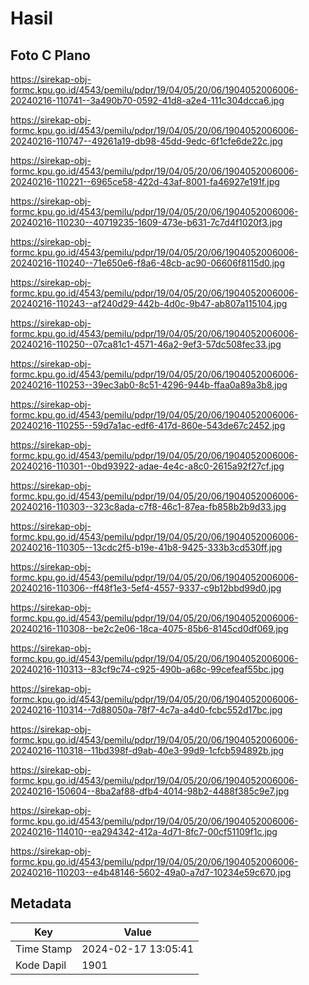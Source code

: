 # Hasil

## Foto C Plano

https://sirekap-obj-formc.kpu.go.id/4543/pemilu/pdpr/19/04/05/20/06/1904052006006-20240216-110741--3a490b70-0592-41d8-a2e4-111c304dcca6.jpg

https://sirekap-obj-formc.kpu.go.id/4543/pemilu/pdpr/19/04/05/20/06/1904052006006-20240216-110747--49261a19-db98-45dd-9edc-6f1cfe6de22c.jpg

https://sirekap-obj-formc.kpu.go.id/4543/pemilu/pdpr/19/04/05/20/06/1904052006006-20240216-110221--6965ce58-422d-43af-8001-fa46927e191f.jpg

https://sirekap-obj-formc.kpu.go.id/4543/pemilu/pdpr/19/04/05/20/06/1904052006006-20240216-110230--40719235-1609-473e-b631-7c7d4f1020f3.jpg

https://sirekap-obj-formc.kpu.go.id/4543/pemilu/pdpr/19/04/05/20/06/1904052006006-20240216-110240--71e650e6-f8a6-48cb-ac90-06606f8115d0.jpg

https://sirekap-obj-formc.kpu.go.id/4543/pemilu/pdpr/19/04/05/20/06/1904052006006-20240216-110243--af240d29-442b-4d0c-9b47-ab807a115104.jpg

https://sirekap-obj-formc.kpu.go.id/4543/pemilu/pdpr/19/04/05/20/06/1904052006006-20240216-110250--07ca81c1-4571-46a2-9ef3-57dc508fec33.jpg

https://sirekap-obj-formc.kpu.go.id/4543/pemilu/pdpr/19/04/05/20/06/1904052006006-20240216-110253--39ec3ab0-8c51-4296-944b-ffaa0a89a3b8.jpg

https://sirekap-obj-formc.kpu.go.id/4543/pemilu/pdpr/19/04/05/20/06/1904052006006-20240216-110255--59d7a1ac-edf6-417d-860e-543de67c2452.jpg

https://sirekap-obj-formc.kpu.go.id/4543/pemilu/pdpr/19/04/05/20/06/1904052006006-20240216-110301--0bd93922-adae-4e4c-a8c0-2615a92f27cf.jpg

https://sirekap-obj-formc.kpu.go.id/4543/pemilu/pdpr/19/04/05/20/06/1904052006006-20240216-110303--323c8ada-c7f8-46c1-87ea-fb858b2b9d33.jpg

https://sirekap-obj-formc.kpu.go.id/4543/pemilu/pdpr/19/04/05/20/06/1904052006006-20240216-110305--13cdc2f5-b19e-41b8-9425-333b3cd530ff.jpg

https://sirekap-obj-formc.kpu.go.id/4543/pemilu/pdpr/19/04/05/20/06/1904052006006-20240216-110306--ff48f1e3-5ef4-4557-9337-c9b12bbd99d0.jpg

https://sirekap-obj-formc.kpu.go.id/4543/pemilu/pdpr/19/04/05/20/06/1904052006006-20240216-110308--be2c2e06-18ca-4075-85b6-8145cd0df069.jpg

https://sirekap-obj-formc.kpu.go.id/4543/pemilu/pdpr/19/04/05/20/06/1904052006006-20240216-110313--83cf9c74-c925-490b-a68c-99cefeaf55bc.jpg

https://sirekap-obj-formc.kpu.go.id/4543/pemilu/pdpr/19/04/05/20/06/1904052006006-20240216-110314--7d88050a-78f7-4c7a-a4d0-fcbc552d17bc.jpg

https://sirekap-obj-formc.kpu.go.id/4543/pemilu/pdpr/19/04/05/20/06/1904052006006-20240216-110318--11bd398f-d9ab-40e3-99d9-1cfcb594892b.jpg

https://sirekap-obj-formc.kpu.go.id/4543/pemilu/pdpr/19/04/05/20/06/1904052006006-20240216-150604--8ba2af88-dfb4-4014-98b2-4488f385c9e7.jpg

https://sirekap-obj-formc.kpu.go.id/4543/pemilu/pdpr/19/04/05/20/06/1904052006006-20240216-114010--ea294342-412a-4d71-8fc7-00cf51109f1c.jpg

https://sirekap-obj-formc.kpu.go.id/4543/pemilu/pdpr/19/04/05/20/06/1904052006006-20240216-110203--e4b48146-5602-49a0-a7d7-10234e59c670.jpg


## Metadata

| Key        | Value               |
| ---------- | ------------------- |
| Time Stamp | 2024-02-17 13:05:41 |
| Kode Dapil | 1901                |



